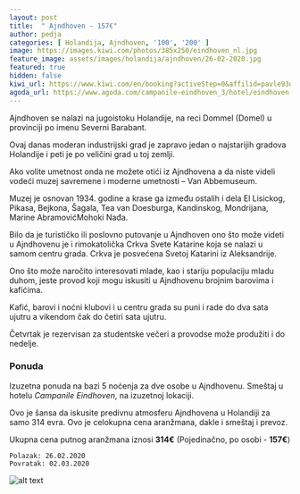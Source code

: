 ```yaml
---
layout: post
title:  " Ajndhoven - 157€"
author: pedja
categories: [ Holandija, Ajndhoven, '100', '200' ]
image: https://images.kiwi.com/photos/385x250/eindhoven_nl.jpg
feature_image: assets/images/holandija/ajndhoven/26-02-2020.jpg
featured: true
hidden: false
kiwi_url: https://www.kiwi.com/en/booking?activeStep=0&affilid=pavle93odyssey&booking_token=AWi7BO4frkZvJTGhhOsT0nb53_WmeFzzjJ5gKUudL4qYZr8vXFS0bsWzPWaZVMqM84flKuWKEuetkvB_15bV6PoVYz7ivQptJ_rD9x30q7LOgMoyostOttOaoRf6ELKr9Ax_QcklJxkiHqb3OdBO86htsmeGzohNOgoZ3lQNuN9SO6pr4En1Fwd_pXEPMyI_tqK1BD8ayTbVJHjFPkyqkWlBNfKXNb8E7v-26HGhI4K99pq8z3f0mlCPPz9KI982ss4KxxtRFYf9sn4h-FlFt8_rhVeifZQhi7lEzUKvFGz2RoyomfWkwFYiYgwFcFjCBGDCtd70YeUuf5ZN0VzxSPfxHllpQx16VsFnkJkyW_KNoHkV4ccSVpLT3bgKBF4YAXnu67SYNtg-wOXRYF3jHM0SI4oho-QFwdIQbCCgfawwRkc4SChRmlCJaX32bF7w7UC_2tIihjVHJdPPqhmMdFBf6VVMAZp9KkVWQ61X7MhRyFMJeuMEMa1YJCHecRGllc9BWSLXHm0JmG3FK8wLIUg0LI1B4DFzShKpXcpbCJbmB68PW7xoh6jCSdm_wQuqNh9BO2kIoPua3d9X1_tOUdNoIHPZcTPfjRvAi4xqvDJ0%3D&currency=eur&deeplinkId=28375709617&flightsId=003c107f478e00000a335911_0-107f003c479300002b3efcc8_0&handBags=0-0&holdBags=0-0&lang=en&passengers=2&price=80&session_identifier=YbBk9Zoa8kzQyPJPaEDvG%2F52XCeFBRqj4QqlBtyutu4%3D&session_token=X%2Bgiw2RU%2Fhin7Q%2FmuoZUS0vRKgZcm5EULJVJ9tatgICaUK7TP1gmG4NSys%2BIuLNCSNR0ajMPuHp3NMQdOI9TAWd6U97QFmSYU3fRZvw7hDZt%2Fq1ZOGtWUH1JjV6RbBx4Dr5%2BGGJxFRarYWDbVpcCa8L%2BipQvNfvkiPKjknAf%2BRs4t%2F0%2B5hinp8QZBAtFC7%2FGVOdijFxq52TwvdJmQn8wPXr%2BW88Btf0kaFxInELx8gg%3D&token=AWi7BO4frkZvJTGhhOsT0nb53_WmeFzzjJ5gKUudL4qYZr8vXFS0bsWzPWaZVMqM84flKuWKEuetkvB_15bV6PoVYz7ivQptJ_rD9x30q7LOgMoyostOttOaoRf6ELKr9Ax_QcklJxkiHqb3OdBO86htsmeGzohNOgoZ3lQNuN9SO6pr4En1Fwd_pXEPMyI_tqK1BD8ayTbVJHjFPkyqkWlBNfKXNb8E7v-26HGhI4K99pq8z3f0mlCPPz9KI982ss4KxxtRFYf9sn4h-FlFt8_rhVeifZQhi7lEzUKvFGz2RoyomfWkwFYiYgwFcFjCBGDCtd70YeUuf5ZN0VzxSPfxHllpQx16VsFnkJkyW_KNoHkV4ccSVpLT3bgKBF4YAXnu67SYNtg-wOXRYF3jHM0SI4oho-QFwdIQbCCgfawwRkc4SChRmlCJaX32bF7w7UC_2tIihjVHJdPPqhmMdFBf6VVMAZp9KkVWQ61X7MhRyFMJeuMEMa1YJCHecRGllc9BWSLXHm0JmG3FK8wLIUg0LI1B4DFzShKpXcpbCJbmB68PW7xoh6jCSdm_wQuqNh9BO2kIoPua3d9X1_tOUdNoIHPZcTPfjRvAi4xqvDJ0%3D&user_id=86bfed55-21d7-4a38-a51e-73c29f7a1c7d
agoda_url: https://www.agoda.com/campanile-eindhoven_3/hotel/eindhoven-nl.html?checkin=2020-02-26&los=5&adults=2&rooms=1&cid=1833963&searchrequestid=20cb35a1-2b0c-40ed-9ec4-31d993096148&travellerType=-1&tspTypes=8,3
---
```

Ajndhoven se nalazi na jugoistoku Holandije, na reci Dommel (Domel)  u provinciji po imenu Severni Barabant. <br>

Ovaj danas moderan industrijski grad je zapravo jedan o najstarijih gradova Holandije i peti je po veličini grad u toj zemlji. <br>

Ako volite umetnost onda ne možete otići iz Ajndhovena a da niste videli vodeći muzej savremene i moderne umetnosti – Van Abbemuseum. <br>

Muzej je osnovan 1934. godine  a krase ga između ostalih i dela El Lisickog, Pikasa, Bejkona, Šagala, Tea van Doesburga, Kandinskog, Mondrijana, Marine AbramovićMohoki Nađa. <br>

Bilo da je turističko ili poslovno putovanje u Ajndhoven ono što može videti u Ajndhovenu je i rimokatolička Crkva Svete Katarine koja se nalazi u samom centru grada. Crkva je posvećena Svetoj Katarini iz Aleksandrije. <br>

Ono što može naročito interesovati mlade, kao i stariju populaciju mladu duhom,  jeste provod koji mogu iskusiti u Ajndhovenu brojnim barovima i kafićima. <br>

Kafić, barovi i noćni klubovi  i u centru grada  su puni  i rade do dva  sata ujutru a  vikendom čak do četiri sata ujutru. <br>

Četvrtak je rezervisan za studentske večeri a provodse  može produžiti i do nedelje. <br>



### Ponuda
Izuzetna ponuda na bazi 5 noćenja za dve osobe u Ajndhovenu. Smeštaj u hotelu *Campanile Eindhoven*, na izuzetnoj lokaciji.

Ovo je šansa da iskusite predivnu atmosferu Ajndhovena u Holandiji za samo 314 evra. Ovo je celokupna cena aranžmana, dakle i smeštaj i prevoz.

Ukupna cena putnog aranžmana iznosi **314€** (Pojedinačno, po osobi - **157€**)

```
Polazak: 26.02.2020
Povratak: 02.03.2020
```

![alt text]( http://pix6.agoda.net/hotelImages/119197/-1/88891aebe0d3b90f20d618f6f9e2528c.jpg?s=800x600 "Ajndhoven smestaj")

